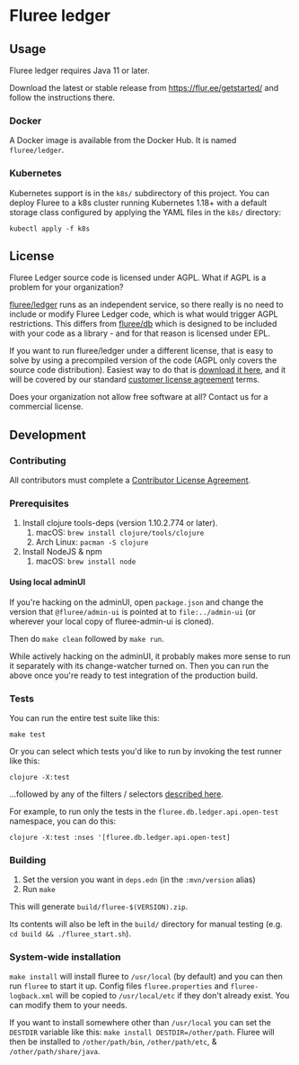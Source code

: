 # Fluree ledger

## Usage

Fluree ledger requires Java 11 or later.

Download the latest or stable release from https://flur.ee/getstarted/ and
follow the instructions there.

### Docker

A Docker image is available from the Docker Hub. It is named `fluree/ledger`.

### Kubernetes

Kubernetes support is in the `k8s/` subdirectory of this project. You can
deploy Fluree to a k8s cluster running Kubernetes 1.18+ with a default storage
class configured by applying the YAML files in the `k8s/` directory:

`kubectl apply -f k8s`

## License 

Fluree Ledger source code is licensed under AGPL. What if AGPL is a problem for your organization?

[fluree/ledger](https://github.com/fluree/ledger) runs as an independent service, so there really is no need to include
or modify Fluree Ledger code, which is what would trigger AGPL restrictions. This differs from
[fluree/db](https://github.com/fluree/db) which is designed to be included with your code as a library - and for that reason is licensed under EPL.

If you want to run fluree/ledger under a different license, that is easy to solve by using a precompiled
version of the code (AGPL only covers the source code distribution). Easiest way to do that is [download
it here](https://flur.ee/getstarted/), and it will be covered by our standard
 [customer license agreement](https://flur.ee/sales-documents/) terms.

Does your organization not allow free software at all? Contact us for a commercial license.

## Development

### Contributing

All contributors must complete a [Contributor License Agreement](https://cla-assistant.io/fluree/).

### Prerequisites

1. Install clojure tools-deps (version 1.10.2.774 or later).
    1. macOS: `brew install clojure/tools/clojure`
    1. Arch Linux: `pacman -S clojure`
1. Install NodeJS & npm
    1. macOS: `brew install node`
   
#### Using local adminUI

If you're hacking on the adminUI, open `package.json` and change the version
that `@fluree/admin-ui` is pointed at to `file:../admin-ui` (or wherever your
local copy of fluree-admin-ui is cloned).

Then do `make clean` followed by `make run`.

While actively hacking on the adminUI, it probably makes more sense to run it
separately with its change-watcher turned on. Then you can run the above once
you're ready to test integration of the production build.

### Tests

You can run the entire test suite like this:

`make test`

Or you can select which tests you'd like to run by invoking the test runner
like this:

`clojure -X:test`

...followed by any of the filters / selectors [described here](https://github.com/cognitect-labs/test-runner#invoke-with-clojure--x-exec-style).

For example, to run only the tests in the `fluree.db.ledger.api.open-test`
namespace, you can do this:

`clojure -X:test :nses '[fluree.db.ledger.api.open-test]`

### Building

1. Set the version you want in `deps.edn` (in the `:mvn/version` alias)
1. Run `make`

This will generate `build/fluree-$(VERSION).zip`.

Its contents will also be left in the `build/` directory for manual testing
(e.g. `cd build && ./fluree_start.sh`).

### System-wide installation

`make install` will install fluree to `/usr/local` (by default) and you can then run
`fluree` to start it up. Config files `fluree.properties` and `fluree-logback.xml` will
be copied to `/usr/local/etc` if they don't already exist. You can modify them to your
needs.

If you want to install somewhere other than `/usr/local` you can set the `DESTDIR` variable
like this: `make install DESTDIR=/other/path`. Fluree will then be installed to `/other/path/bin`,
`/other/path/etc`, & `/other/path/share/java`.
